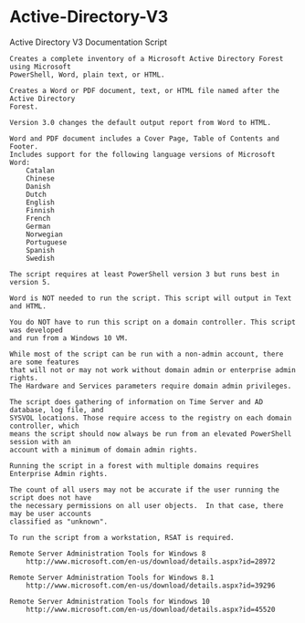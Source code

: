 # Active-Directory-V3
Active Directory V3 Documentation Script

	Creates a complete inventory of a Microsoft Active Directory Forest using Microsoft 
	PowerShell, Word, plain text, or HTML.
	
	Creates a Word or PDF document, text, or HTML file named after the Active Directory 
	Forest.
	
	Version 3.0 changes the default output report from Word to HTML.
	
	Word and PDF document includes a Cover Page, Table of Contents and Footer.
	Includes support for the following language versions of Microsoft Word:
		Catalan
		Chinese
		Danish
		Dutch
		English
		Finnish
		French
		German
		Norwegian
		Portuguese
		Spanish
		Swedish

	The script requires at least PowerShell version 3 but runs best in version 5.

	Word is NOT needed to run the script. This script will output in Text and HTML.
	
	You do NOT have to run this script on a domain controller. This script was developed 
	and run from a Windows 10 VM.

	While most of the script can be run with a non-admin account, there are some features 
	that will not or may not work without domain admin or enterprise admin rights.  
	The Hardware and Services parameters require domain admin privileges.  
	
	The script does gathering of information on Time Server and AD database, log file, and 
	SYSVOL locations. Those require access to the registry on each domain controller, which 
	means the script should now always be run from an elevated PowerShell session with an 
	account with a minimum of domain admin rights.
	
	Running the script in a forest with multiple domains requires Enterprise Admin rights.

	The count of all users may not be accurate if the user running the script does not have 
	the necessary permissions on all user objects.  In that case, there may be user accounts 
	classified as "unknown".
	
	To run the script from a workstation, RSAT is required.
	
	Remote Server Administration Tools for Windows 8 
		http://www.microsoft.com/en-us/download/details.aspx?id=28972
		
	Remote Server Administration Tools for Windows 8.1 
		http://www.microsoft.com/en-us/download/details.aspx?id=39296
		
	Remote Server Administration Tools for Windows 10
		http://www.microsoft.com/en-us/download/details.aspx?id=45520
	
